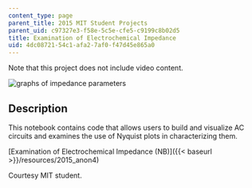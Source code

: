 ```yaml
---
content_type: page
parent_title: 2015 MIT Student Projects
parent_uid: c97327e3-f58e-5c5e-cfe5-c9199c8b02d5
title: Examination of Electrochemical Impedance
uid: 4dc08721-54c1-afa2-7af0-f47d45e865a0
---
```


Note that this project does not include video content.

![graphs of impedance parameters](BASEURL_PLACEHOLDER/resources/mitres_3_004f17_12_anon)

Description
-----------

This notebook contains code that allows users to build and visualize AC circuits and examines the use of Nyquist plots in characterizing them.

[Examination of Electrochemical Impedance (NB)]({{< baseurl >}}/resources/2015_anon4)

Courtesy MIT student.